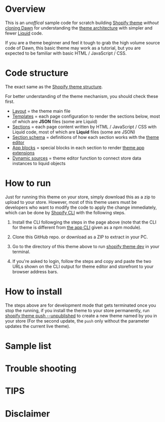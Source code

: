 # Overview
This is an _unoffical_ sample code for scratch building [Shopify theme](https://shopify.dev/docs/themes) _without_ [cloning Dawn](https://github.com/Shopify/dawn) for understanding the [theme architecture](https://shopify.dev/docs/themes/architecture) with simpler and fewer [Liquid](https://shopify.dev/docs/api/liquid) code.

If you are a theme beginner and feel it tough to grab the high volume source code of Dawn, this basic theme may work as a tutorial, but you are expected to be familiar with basic HTML / JavaScript / CSS.

# Code structure
The exact same as the [Shopify theme structure](https://shopify.dev/docs/themes/architecture).

For better understanding of the theme mechanism, you should check these first. 

- [Layout](https://shopify.dev/docs/themes/architecture/layouts) = the theme main file
- [Templates](https://shopify.dev/docs/themes/architecture/templates) = each page configuration to render the sections below, most of which are **JSON** files (some are Liquid)
- [Sections](https://shopify.dev/docs/themes/architecture/sections) = each page content written by HTML / JavaScript / CSS with Liquid code, most of which are **Liquid** files (some are JSON)
- [Section schema](https://shopify.dev/docs/themes/architecture/sections/section-schema) = definitions of how each section works with the [theme editor](https://shopify.dev/docs/themes/tools/online-editor)
- [App blocks](https://shopify.dev/docs/themes/architecture/sections/app-blocks) = special blocks in each section to render [theme app extensions](https://shopify.dev/docs/apps/online-store/theme-app-extensions)
- [Dynamic sources](https://shopify.dev/docs/themes/architecture/settings/dynamic-sources) = theme editor function to connect store data instances to liquid objects

# How to run
Just for running this theme on your store, simply download this as a zip to upload to your store. However, most of this theme users must be developers who want to modify the code to apply the change immediately, which can be done by [Shopify CLI](https://shopify.dev/docs/themes/tools/cli) with the following steps.

1. Install the CLI followging the steps in the page above (note that the CLI for theme is different from [the app CLI](https://shopify.dev/docs/apps/tools/cli) given as a npm module).

2. Clone this GitHub repo. or download as a ZIP to extract in your PC.

3. Go to the directory of this theme above to run [shopify theme dev](https://shopify.dev/docs/themes/tools/cli/commands#dev) in your terminal.

4. If you're asked to login, follow the steps and copy and paste the two URLs shown on the CLI output for theme editor and storefront to your browser address bars.

# How to install
The steps above are for development mode that gets terminated once you stop the running, if you install the theme to your store permanently, run [shopify theme push --unpublished](https://shopify.dev/docs/themes/tools/cli/commands#push) to create a new theme named by you in your store (For the second update, the `push` only without the parameter updates the current live theme).

# Sample list

# Trouble shooting 

# TIPS

# Disclaimer
